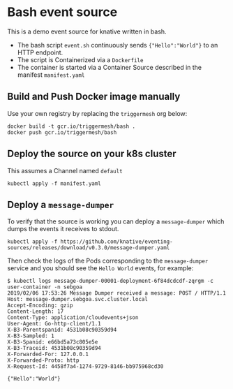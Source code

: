 # Bash event source

This is a demo event source for knative written in bash.

* The bash script `event.sh` continuously sends `{"Hello":"World"}` to an HTTP endpoint.
* The script is Containerized via a `Dockerfile`
* The container is started via a Container Source described in the manifest `manifest.yaml`

## Build and Push Docker image manually

Use your own registry by replacing the `triggermesh` org below:

```
docker build -t gcr.io/triggermesh/bash .
docker push gcr.io/triggermesh/bash
```

## Deploy the source on your k8s cluster

This assumes a Channel named `default`

```
kubectl apply -f manifest.yaml
```

## Deploy a `message-dumper`

To verify that the source is working you can deploy a `message-dumper` which dumps the events it receives to stdout.

```
kubectl apply -f https://github.com/knative/eventing-sources/releases/download/v0.3.0/message-dumper.yaml
```

Then check the logs of the Pods corresponding to the `message-dumper` service and you should see the `Hello World` events, for example:

```
$ kubectl logs message-dumper-00001-deployment-6f84dcdcdf-zqrgm -c user-container -n sebgoa
2019/02/06 17:53:26 Message Dumper received a message: POST / HTTP/1.1
Host: message-dumper.sebgoa.svc.cluster.local
Accept-Encoding: gzip
Content-Length: 17
Content-Type: application/cloudevents+json
User-Agent: Go-http-client/1.1
X-B3-Parentspanid: 4531b08c90359d94
X-B3-Sampled: 1
X-B3-Spanid: e66bd5a73c805e5e
X-B3-Traceid: 4531b08c90359d94
X-Forwarded-For: 127.0.0.1
X-Forwarded-Proto: http
X-Request-Id: 4458f7a4-1274-9729-8146-bb975968cd30

{"Hello":"World"}
```


